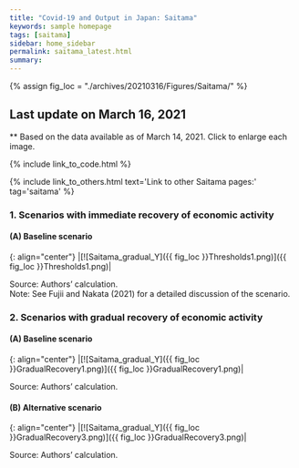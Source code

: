 ```yaml
---
title: "Covid-19 and Output in Japan: Saitama"
keywords: sample homepage
tags: [saitama]
sidebar: home_sidebar
permalink: saitama_latest.html
summary:
---
```


{% assign fig_loc = "./archives/20210316/Figures/Saitama/" %}

## Last update on March 16, 2021
** Based on the data available as of March 14, 2021. Click to enlarge each image.

{% include link_to_code.html %}

{% include link_to_others.html text='Link to other Saitama pages:' tag='saitama' %}

### 1. Scenarios with immediate recovery of economic activity

#### (A) Baseline scenario

{: align="center"}
|[![Saitama_gradual_Y]({{ fig_loc }}Thresholds1.png)]({{ fig_loc }}Thresholds1.png)|

Source: Authors’ calculation. <br>
Note:	See Fujii and Nakata (2021) for a detailed discussion of the scenario.

<!-- #### (B) Alternative scenario

{: align="center"}
|[![Saitama_gradual_Y]({{ fig_loc }}Thresholds3.png)]({{ fig_loc }}Thresholds3.png)|

Source: Authors’ calculation. <br>
Note: In this scenario, the effective reproduction number is assumed to be 1.3 times higher than the baseline scenario from March 22 to April 11. -->

### 2. Scenarios with gradual recovery of economic activity

#### (A) Baseline scenario

{: align="center"}
|[![Saitama_gradual_Y]({{ fig_loc }}GradualRecovery1.png)]({{ fig_loc }}GradualRecovery1.png)|

Source: Authors’ calculation.

#### (B) Alternative scenario

{: align="center"}
|[![Saitama_gradual_Y]({{ fig_loc }}GradualRecovery3.png)]({{ fig_loc }}GradualRecovery3.png)|

Source: Authors’ calculation.
